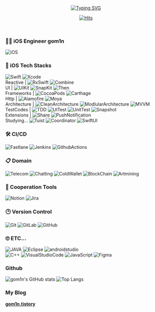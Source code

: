 
<div align="center">

[![Typing SVG](https://readme-typing-svg.demolab.com?font=Jaro&size=30&duration=3000&color=B674FF&background=FFFFFF00&center=true&vCenter=true&multiline=true&random=false&width=435&height=100&lines=Welcome+to;gom1n's+Github)](https://git.io/typing-svg)

[![Hits](https://hits.seeyoufarm.com/api/count/incr/badge.svg?url=https%3A%2F%2Fgithub.com%2Fgom1n&count_bg=%23000000&title_bg=%239829E9&icon=bilibili.svg&icon_color=%23FFFFFF&title=hits&edge_flat=false)](https://hits.seeyoufarm.com)

</div>

<br>

### 👋🏻 iOS Engineer gom1n 
![iOS](https://img.shields.io/badge/iOS-000000?style=for-the-badge&logo=ios&logoColor=white)

### 📱 iOS Tech Stacks
![Swift](https://img.shields.io/badge/swift-F54A2A?style=for-the-badge&logo=swift&logoColor=white)
![Xcode](https://img.shields.io/badge/Xcode-007ACC?style=for-the-badge&logo=Xcode&logoColor=white)
<br>
Reactive | 
![RxSwift](https://img.shields.io/badge/RxSwift-F54A2A?style=for-the-badge&logo=RxSwift&logoColor=white)
![Combine](https://img.shields.io/badge/Combine-F54A2A?style=for-the-badge&logo=Combine&logoColor=white)
<br>
UI | 
![UIKit](https://img.shields.io/badge/UIKit-F54A2A?style=for-the-badge&logo=UIKit&logoColor=white)
![SnapKit](https://img.shields.io/badge/SnapKit-F54A2A?style=for-the-badge&logo=SnapKit&logoColor=white)
![Then](https://img.shields.io/badge/Then-F54A2A?style=for-the-badge&logo=Then&logoColor=white)
<br>
Frameworks | 
![CocoaPods](https://img.shields.io/badge/CocoaPods-F54A2A?style=for-the-badge&logo=CocoaPods&logoColor=white)
![Carthage](https://img.shields.io/badge/Carthage-F54A2A?style=for-the-badge&logo=Carthage&logoColor=white)
<br>
Http | 
![Alamofire](https://img.shields.io/badge/Alamofire-F54A2A?style=for-the-badge&logo=Alamofire&logoColor=white)
![Moya](https://img.shields.io/badge/Moya-F54A2A?style=for-the-badge&logo=Moya&logoColor=white)
<br>
Architecture | 
![CleanArchitecture](https://img.shields.io/badge/CleanArchitecture-F54A2A?style=for-the-badge&logo=CleanArchitecture&logoColor=white)
![ModlularArchitecture](https://img.shields.io/badge/ModlularArchitecture-F54A2A?style=for-the-badge&logo=ModlularArchitecture&logoColor=white)
![MVVM](https://img.shields.io/badge/MVVM-F54A2A?style=for-the-badge&logo=MVVM&logoColor=white)
<br>
TestCodes | 
![TDD](https://img.shields.io/badge/TDD-F54A2A?style=for-the-badge&logo=TDD&logoColor=white)
![UITest](https://img.shields.io/badge/UITest-F54A2A?style=for-the-badge&logo=UITest&logoColor=white)
![UnitTest](https://img.shields.io/badge/UnitTest-F54A2A?style=for-the-badge&logo=UnitTest&logoColor=white)
![Snapshot](https://img.shields.io/badge/Snapshot-F54A2A?style=for-the-badge&logo=Snapshot&logoColor=white)
<br>
Extensions | 
![Share](https://img.shields.io/badge/Share-F54A2A?style=for-the-badge&logo=Share&logoColor=white)
![PushNotification](https://img.shields.io/badge/PushNotification-F54A2A?style=for-the-badge&logo=PushNotification&logoColor=white)
<br>
Studying... 
![Tuist](https://img.shields.io/badge/Tuist-F54A2A?style=for-the-badge&logo=Tuist&logoColor=white)
![Coordinator](https://img.shields.io/badge/Coordinator-F54A2A?style=for-the-badge&logo=Coordinator&logoColor=white)
![SwiftUI](https://img.shields.io/badge/SwiftUI-F54A2A?style=for-the-badge&logo=SwiftUI&logoColor=white)

### 🛠️ CI/CD
![Fastlane](https://img.shields.io/badge/Fastlane-%232C5263.svg?style=for-the-badge&logo=Fastlane&logoColor=white)
![Jenkins](https://img.shields.io/badge/jenkins-%232C5263.svg?style=for-the-badge&logo=jenkins&logoColor=white)
![GithubActions](https://img.shields.io/badge/GithubActions-%232C5263.svg?style=for-the-badge&logo=GithubActions&logoColor=white)

### 📋 Domain
![Telecom](https://img.shields.io/badge/Telecom-2F3134?style=for-the-badge&logo=Telecom&logoColor=white)
![Chatting](https://img.shields.io/badge/Chatting-2F3134?style=for-the-badge&logo=Chatting&logoColor=white)
![ColdWallet](https://img.shields.io/badge/ColdWallet-2F3134?style=for-the-badge&logo=ColdWallet&logoColor=white)
![BlockChain](https://img.shields.io/badge/BlockChain-2F3134?style=for-the-badge&logo=BlockChain&logoColor=white)
![Artmining](https://img.shields.io/badge/Artmining-2F3134?style=for-the-badge&logo=Artmining&logoColor=white)

### 🤝 Cooperation Tools
![Notion](https://img.shields.io/badge/Notion-%23000000.svg?style=for-the-badge&logo=notion&logoColor=white)
![Jira](https://img.shields.io/badge/jira-%230A0FFF.svg?style=for-the-badge&logo=jira&logoColor=white)

### 🕑 Version Control
![Git](https://img.shields.io/badge/git-%23F05033.svg?style=for-the-badge&logo=git&logoColor=white)
![GitLab](https://img.shields.io/badge/gitlab-%23181717.svg?style=for-the-badge&logo=gitlab&logoColor=white)
![GitHub](https://img.shields.io/badge/github-%23121011.svg?style=for-the-badge&logo=github&logoColor=white)

### 🙄 ETC... 
![JAVA](https://img.shields.io/badge/Java-007396.svg?style=for-the-badge&logo=java&logoColor=white)
![Eclipse](https://img.shields.io/badge/Eclipse-2C2255.svg?style=for-the-badge&logo=Eclipse&logoColor=white)
![androidstudio](https://img.shields.io/badge/AndroidStudio-3DDC84.svg?style=for-the-badge&logo=androidstudio&logoColor=white)
<br>
![C++](https://img.shields.io/badge/C++-00599C.svg?style=for-the-badge&logo=C%2B%2B&logoColor=white)
![VisualStudioCode](https://img.shields.io/badge/VisualStudioCode-007ACC.svg?style=for-the-badge&logo=VisualStudioCode&logoColor=white)
![JavaScript](https://img.shields.io/badge/JavaScript-F7DF1E.svg?style=for-the-badge&logo=JavaScript&logoColor=white)
![Figma](https://img.shields.io/badge/Figma-F24E1E.svg?style=for-the-badge&logo=Figma&logoColor=white)
<br>

### Github
![gom1n's GitHub stats](https://github-readme-stats.vercel.app/api?username=gom1n&show_icons=true&title_color=8e59ff&icon_color=8e59ff&text_color=8e59ff)
![Top Langs](https://github-readme-stats.vercel.app/api/top-langs/?username=gom1n&theme=dracula&layout=compact&langs_count=20&hide=javascript,html,css)
### My Blog
[**gom1n.tistory**](https://gom1n.tistory.com/)
